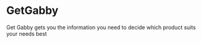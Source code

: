 # GetGabby
Get Gabby gets you the information you need to decide which product suits your needs best
